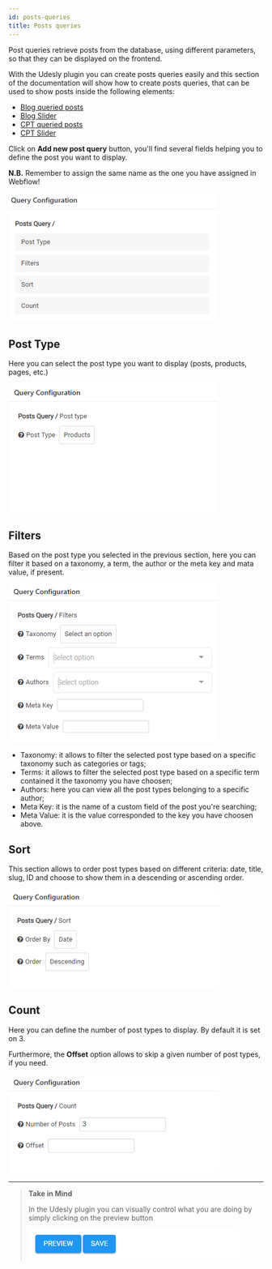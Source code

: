 ```yaml
---
id: posts-queries
title: Posts queries
---
```

Post queries retrieve posts from the database, using different parameters, so that they can be displayed on the frontend.

With the Udesly plugin you can create posts queries easily and this section of the documentation will show how to create posts queries, that can be used to show posts inside the following elements:
- [Blog queried posts](wordpress-blog-archive-page#queried-posts)
- [Blog Slider](wordpress-blog-misc#blog-slider)
- [CPT queried posts](wordpress-cpt-misc#queried-posts)
- [CPT Slider](wordpress-cpt-misc#cpt-slider)

Click on **Add new post query** button, you'll find several fields helping you to define the post you want to display.

**N.B.** Remember to assign the same name as the one you have assigned in Webflow! 

![](assets/postsquery1.png)

## Post Type
Here you can select the post type you want to display (posts, products, pages, etc.) 

![](assets/postsquery2.png)

## Filters
Based on the post type you selected in the previous section, here you can filter it based on a taxonomy, a term, the author or the meta key and mata value, if present.

![](assets/postsquery3.png)
 - Taxonomy: it allows to filter the selected post type based on a specific taxonomy such as categories or tags;
 - Terms: it allows to filter the selected post type based on a specific term contained it the taxonomy you have choosen;
 - Authors: here you can view all the post types belonging to a specific author;
 - Meta Key: it is the name of a custom field of the post you're searching; 
 - Meta Value: it is the value corresponded to the key you have choosen above.

## Sort
This section allows to order post types based on different criteria: date, title, slug, ID and choose to show them in a descending or ascending order.

![](assets/postsquery4.png)

## Count
Here you can define the number of post types to display. By default it is set on 3. 

Furthermore, the **Offset** option allows to skip a given number of post types, if you need.

![](assets/postsquery5.png)

---------
> **Take in Mind**
>
> In the Udesly plugin you can visually control what you are doing by simply clicking on the preview button 
>
> ![](assets/pluginpreview.png)